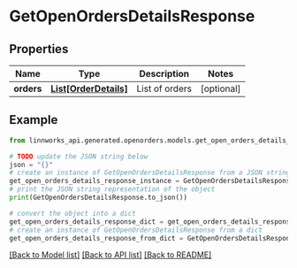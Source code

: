 # GetOpenOrdersDetailsResponse


## Properties

Name | Type | Description | Notes
------------ | ------------- | ------------- | -------------
**orders** | [**List[OrderDetails]**](OrderDetails.md) | List of orders | [optional] 

## Example

```python
from linnworks_api.generated.openorders.models.get_open_orders_details_response import GetOpenOrdersDetailsResponse

# TODO update the JSON string below
json = "{}"
# create an instance of GetOpenOrdersDetailsResponse from a JSON string
get_open_orders_details_response_instance = GetOpenOrdersDetailsResponse.from_json(json)
# print the JSON string representation of the object
print(GetOpenOrdersDetailsResponse.to_json())

# convert the object into a dict
get_open_orders_details_response_dict = get_open_orders_details_response_instance.to_dict()
# create an instance of GetOpenOrdersDetailsResponse from a dict
get_open_orders_details_response_from_dict = GetOpenOrdersDetailsResponse.from_dict(get_open_orders_details_response_dict)
```
[[Back to Model list]](../README.md#documentation-for-models) [[Back to API list]](../README.md#documentation-for-api-endpoints) [[Back to README]](../README.md)


